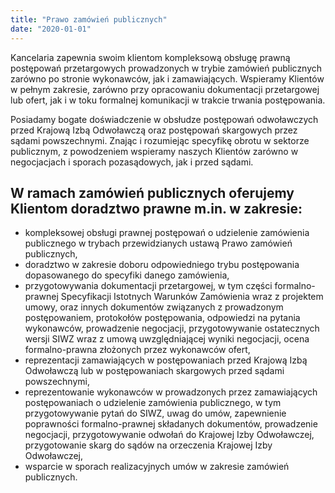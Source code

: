```yaml
---
title: "Prawo zamówień publicznych"
date: "2020-01-01"
---
```

Kancelaria  zapewnia swoim klientom kompleksową obsługę prawną postępowań przetargowych prowadzonych w trybie zamówień publicznych zarówno po stronie wykonawców, jak i zamawiających. Wspieramy Klientów w pełnym zakresie, zarówno przy opracowaniu dokumentacji przetargowej lub ofert, jak i w toku formalnej komunikacji w trakcie trwania postępowania.

Posiadamy bogate doświadczenie w obsłudze postępowań odwoławczych przed Krajową Izbą Odwoławczą oraz postępowań skargowych przez sądami powszechnymi. Znając i rozumiejąc specyfikę obrotu w sektorze publicznym, z powodzeniem wspieramy naszych Klientów zarówno w negocjacjach i sporach pozasądowych, jak i przed sądami.

## W ramach zamówień publicznych oferujemy Klientom doradztwo prawne m.in. w zakresie:

- kompleksowej obsługi prawnej postępowań o udzielenie zamówienia publicznego w  trybach przewidzianych ustawą Prawo zamówień publicznych,
- doradztwo w zakresie doboru odpowiedniego trybu postępowania dopasowanego do specyfiki danego zamówienia,
- przygotowywania dokumentacji przetargowej, w tym części formalno-prawnej Specyfikacji Istotnych Warunków Zamówienia wraz z projektem umowy, oraz innych dokumentów związanych z prowadzonym postępowaniem, protokołów postępowania, odpowiedzi na pytania wykonawców, prowadzenie negocjacji, przygotowywanie ostatecznych wersji SIWZ wraz z umową uwzględniającej wyniki negocjacji, ocena formalno-prawna złożonych przez wykonawców ofert,
- reprezentacji zamawiających  w postępowaniach przed Krajową Izbą Odwoławczą lub w postępowaniach skargowych przed sądami powszechnymi,
- reprezentowanie wykonawców w prowadzonych przez zamawiających postępowaniach o udzielenie zamówienia publicznego, w tym przygotowywanie pytań do SIWZ, uwag do umów, zapewnienie poprawności formalno-prawnej składanych dokumentów, prowadzenie negocjacji, przygotowywanie odwołań do Krajowej Izby Odwoławczej, przygotowanie skarg do sądów na orzeczenia Krajowej Izby Odwoławczej,
- wsparcie w sporach realizacyjnych umów w zakresie zamówień publicznych.
